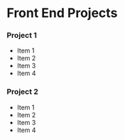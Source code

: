 #  Front End Projects 
 
 
 

### Project 1

* Item 1 
* Item 2
* Item 3
* Item 4


### Project 2 

* Item 1 
* Item 2 
* Item 3
* Item 4

